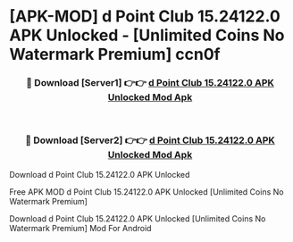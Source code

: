 # [APK-MOD] d Point Club 15.24122.0 APK Unlocked - [Unlimited Coins No Watermark Premium] ccn0f



<div align="center">
<h3>🔴 Download [Server1] 👉👉 <a href="https://momento.my/?title=d_Point_Club_15.24122.0_APK_Unlocked">d Point Club 15.24122.0 APK Unlocked Mod Apk</a></h3><br>

<h3>🔴 Download [Server2] 👉👉 <a href="https://momento.my/?title=d_Point_Club_15.24122.0_APK_Unlocked">d Point Club 15.24122.0 APK Unlocked Mod Apk</a></h3>
</div>



Download d Point Club 15.24122.0 APK Unlocked 

Free APK MOD d Point Club 15.24122.0 APK Unlocked [Unlimited Coins No Watermark Premium]

Download d Point Club 15.24122.0 APK Unlocked [Unlimited Coins No Watermark Premium] Mod For Android
